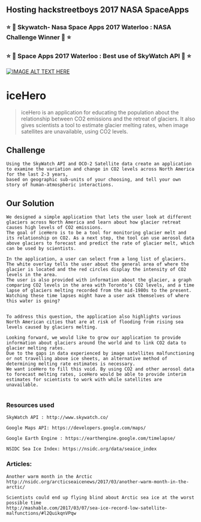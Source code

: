 
## Hosting hackstreetboys 2017 NASA SpaceApps

### ⭐️ 🚀 Skywatch- Nasa Space Apps 2017 Waterloo : NASA Challenge Winner 🚀 ⭐️ 
### ⭐️ 🚀 Space Apps 2017 Waterloo : Best use of SkyWatch API 🚀 ⭐️ 

[![IMAGE ALT TEXT HERE](http://img.youtube.com/vi/IBPh9Sa0lUU/0.jpg)](http://www.youtube.com/watch?v=IBPh9Sa0lUU)

# iceHero
>iceHero is an application for educating the population about the relationship between CO2 emissions and the retreat of glaciers. 
>It also gives scientists a tool to estimate glacier melting rates, when image satellites are unavailable, using CO2 levels.

## Challenge 
```
Using the SkyWatch API and OCO-2 Satellite data create an application to examine the variation and change in CO2 levels across North America for the last 2-3 years, 
based on geographic sub-units of your choosing, and tell your own story of human-atmospheric interactions.
```
## Our Solution
```
We designed a simple application that lets the user look at different glaciers across North America and learn about how glacier retreat causes high levels of CO2 emissions. 
The goal of iceHero is to be a tool for monitoring glacier melt and its relationship on CO2. As a next step, the tool can use aerosol data above glaciers to forecast and predict the rate of glacier melt, which can be used by scientists.

In the application, a user can select from a long list of glaciers. 
The white overlay tells the user about the general area of where the glacier is located and the red circles display the intensity of CO2 levels in the area. 
The user is also provided with information about the glacier, a graph comparing CO2 levels in the area with Toronto’s CO2 levels, and a time lapse of glaciers melting recorded from the mid-1980s to the present. 
Watching these time lapses might have a user ask themselves of where this water is going?


To address this question, the application also highlights various North American cities that are at risk of flooding from rising sea levels caused by glaciers melting.

Looking forward, we would like to grow our application to provide information about glaciers around the world and to link CO2 data to glacier melting rates. 
Due to the gaps in data experienced by image satellites malfunctioning or not travelling above ice sheets, an alternative method of determining melting rate estimates is necessary. 
We want iceHero to fill this void. By using CO2 and other aerosol data to forecast melting rates, iceHero would be able to provide interim estimates for scientists to work with while satellites are unavailable.

```
```
```

### Resources used
```
SkyWatch API : http://www.skywatch.co/

Google Maps API: https://developers.google.com/maps/

Google Earth Engine : https://earthengine.google.com/timelapse/

NSIDC Sea Ice Index: https://nsidc.org/data/seaice_index
```

### Articles:
```
Another warm month in the Arctic http://nsidc.org/arcticseaicenews/2017/03/another-warm-month-in-the-arctic/

Scientists could end up flying blind about Arctic sea ice at the worst possible time 
http://mashable.com/2017/03/07/sea-ice-record-low-satellite-malfunctions/#l2QuikqnVPqw
```
